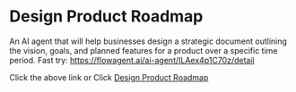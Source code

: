 # Design Product Roadmap
An AI agent that will help businesses design a strategic document outlining the vision, goals, and planned features for a product over a specific time period.
Fast try: https://flowagent.ai/ai-agent/ILAex4p1C70z/detail

Click the above link or Click [Design Product Roadmap](https://flowagent.ai/ai-agent/ILAex4p1C70z/detail)